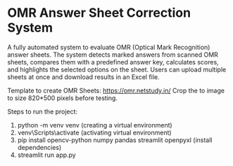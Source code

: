 # OMR Answer Sheet Correction System
A fully automated system to evaluate OMR (Optical Mark Recognition) answer sheets. The system detects marked answers from scanned OMR sheets, compares them with a predefined answer key, calculates scores, and highlights the selected options on the sheet. Users can upload multiple sheets at once and download results in an Excel file.

Template to create OMR Sheets: https://omr.netstudy.in/
Crop the to image to size 820*500 pixels before testing.

Steps to run the project:
1. python -m venv venv (creating a virtual environment)
2. venv\Scripts\activate (activating virtual environment)
3. pip install opencv-python numpy pandas streamlit openpyxl (install dependencies)
4. streamlit run app.py




